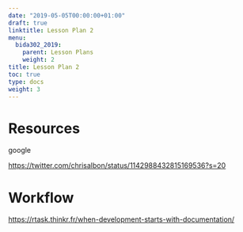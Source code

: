 ```yaml
---
date: "2019-05-05T00:00:00+01:00"
draft: true
linktitle: Lesson Plan 2
menu:
  bida302_2019:
    parent: Lesson Plans
    weight: 2
title: Lesson Plan 2
toc: true
type: docs
weight: 3
---
```



# Resources

google

https://twitter.com/chrisalbon/status/1142988432815169536?s=20


# Workflow

https://rtask.thinkr.fr/when-development-starts-with-documentation/


